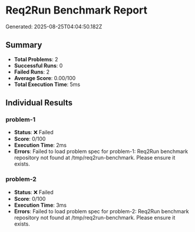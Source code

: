 # Req2Run Benchmark Report

Generated: 2025-08-25T04:04:50.182Z

## Summary
- **Total Problems**: 2
- **Successful Runs**: 0
- **Failed Runs**: 2
- **Average Score**: 0.00/100
- **Total Execution Time**: 5ms

## Individual Results
### problem-1
- **Status**: ❌ Failed
- **Score**: 0/100
- **Execution Time**: 2ms
- **Errors**: Failed to load problem spec for problem-1: Req2Run benchmark repository not found at /tmp/req2run-benchmark. Please ensure it exists.

### problem-2
- **Status**: ❌ Failed
- **Score**: 0/100
- **Execution Time**: 3ms
- **Errors**: Failed to load problem spec for problem-2: Req2Run benchmark repository not found at /tmp/req2run-benchmark. Please ensure it exists.
